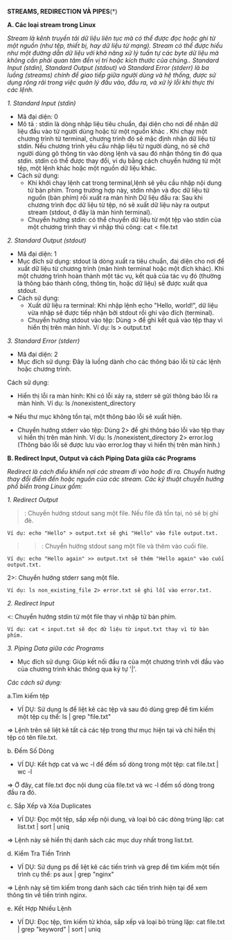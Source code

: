 **STREAMS, REDIRECTION VÀ PIPES**(*)

**A. Các loại stream trong Linux**

*Stream là kênh truyền tải dữ liệu liên tục mà có thể được đọc hoặc ghi từ một nguồn (như tệp, thiết bị, hay dữ liệu từ mạng). Stream có thể được hiểu như một đường dẫn dữ liệu với khả năng xử lý tuần tự các byte dữ liệu mà không cần phải quan tâm đến vị trí hoặc kích thước của chúng.. Standard Input (stdin), Standard Output (stdout) và Standard Error (stderr) là ba luồng (streams) chính để giao tiếp giữa người dùng và hệ thống, được sử dụng rộng rãi trong việc quản lý đầu vào, đầu ra, và xử lý lỗi khi thực thi các lệnh.*

*1. Standard Input (stdin)*
- Mã đại diện: 0
- Mô tả : stdin là dòng nhập liệu tiêu chuẩn, đại diện cho nơi để nhận dữ liệu đầu vào từ người dùng hoặc từ một nguồn khác . Khi chạy một chương trình từ terminal, chương trình đó sẽ mặc định nhận dữ liệu từ stdin. Nếu chương trình yêu cầu nhập liệu từ người dùng, nó sẽ chờ người dùng gõ thông tin vào dòng lệnh và sau đó nhận thông tin đó qua stdin. stdin có thể được thay đổi, ví dụ bằng cách chuyển hướng từ một tệp, một lệnh khác hoặc một nguồn dữ liệu khác.
- Cách sử dụng:
  - Khi khởi chạy lệnh cat trong terminal,lệnh sẽ yêu cầu nhập nội dung từ bàn phím. Trong trường hợp này, stdin nhận và đọc dữ liệu từ nguồn (bàn phím) rồi xuất ra màn hình
Dữ liệu đầu ra: Sau khi chương trình đọc dữ liệu từ tệp, nó sẽ xuất dữ liệu này ra output stream (stdout, ở đây là màn hình terminal).
  - Chuyển hướng stdin: có thể chuyển dữ liệu từ một tệp vào stdin của một chương trình thay vì nhập thủ công: cat < file.txt

*2. Standard Output (stdout)*
- Mã đại diện: 1
- Mục đích sử dụng: stdout là dòng xuất ra tiêu chuẩn, đaị diện cho nơi để xuất dữ liệu từ chương trình (màn hình terminal hoặc một đích khác). Khi một chương trình hoàn thành một tác vụ, kết quả của tác vụ đó (thường là thông báo thành công, thông tin, hoặc dữ liệu) sẽ được xuất qua stdout.
- Cách sử dụng:
  - Xuất dữ liệu ra terminal: Khi nhập lệnh echo "Hello, world!", dữ liệu vừa nhập sẽ được tiếp nhận bởi stdout rồi ghi vào đích (terminal).
  - Chuyển hướng stdout vào tệp: Dùng > để ghi kết quả vào tệp thay vì hiển thị trên màn hình. Ví dụ: ls > output.txt

*3. Standard Error (stderr)*
- Mã đại diện: 2
- Mục đích sử dụng: Đây là luồng dành cho các thông báo lỗi từ các lệnh hoặc chương trình.

Cách sử dụng:
- Hiển thị lỗi ra màn hình: Khi có lỗi xảy ra, stderr sẽ gửi thông báo lỗi ra màn hình. Ví dụ: ls /nonexistent_directory

=> Nếu thư mục không tồn tại, một thông báo lỗi sẽ xuất hiện.
- Chuyển hướng stderr vào tệp: Dùng 2> để ghi thông báo lỗi vào tệp thay vì hiển thị trên màn hình. Ví dụ: ls /nonexistent_directory 2> error.log (Thông báo lỗi sẽ được lưu vào error.log thay vì hiển thị trên màn hình.)

**B. Redirect Input, Output và cách Piping Data giữa các Programs**

*Redirect là cách điều khiển nơi các stream đi vào hoặc đi ra. Chuyển hướng thay đổi điểm đến hoặc nguồn của các stream. Các kỹ thuật chuyển hướng phổ biến trong Linux gồm:*

*1. Redirect Output*

>: Chuyển hướng stdout sang một file. Nếu file đã tồn tại, nó sẽ bị ghi đè.

    Ví dụ: echo "Hello" > output.txt sẽ ghi "Hello" vào file output.txt.

>>: Chuyển hướng stdout sang một file và thêm vào cuối file.

    Ví dụ: echo "Hello again" >> output.txt sẽ thêm "Hello again" vào cuối output.txt.

2>: Chuyển hướng stderr sang một file.

    Ví dụ: ls non_existing_file 2> error.txt sẽ ghi lỗi vào error.txt.

*2. Redirect Input*

<: Chuyển hướng stdin từ một file thay vì nhập từ bàn phím.

    Ví dụ: cat < input.txt sẽ đọc dữ liệu từ input.txt thay vì từ bàn phím.
    
*3. Piping Data giữa các Programs*

- Mục đích sử dụng: Giúp kết nối đầu ra của một chương trình với đầu vào của chương trình khác thông qua ký tự '|'.
  
*Các cách sử dụng:*

a.Tìm kiếm tệp
- VÍ DỤ: Sử dụng ls để liệt kê các tệp và sau đó dùng grep để tìm kiếm một tệp cụ thể: ls | grep "file.txt"

=> Lệnh trên sẽ liệt kê tất cả các tệp trong thư mục hiện tại và chỉ hiển thị tệp có tên file.txt.

b. Đếm Số Dòng
- VÍ DỤ: Kết hợp cat và wc -l để đếm số dòng trong một tệp: cat file.txt | wc -l

=> Ở đây, cat file.txt đọc nội dung của file.txt và wc -l đếm số dòng trong đầu ra đó.

c. Sắp Xếp và Xóa Duplicates
- VÍ DỤ: Đọc một tệp, sắp xếp nội dung, và loại bỏ các dòng trùng lặp: cat list.txt | sort | uniq

=> Lệnh này sẽ hiển thị danh sách các mục duy nhất trong list.txt.

d. Kiểm Tra Tiến Trình
- VÍ DỤ: Sử dụng ps để liệt kê các tiến trình và grep để tìm kiếm một tiến trình cụ thể: ps aux | grep "nginx"

=> Lệnh này sẽ tìm kiếm trong danh sách các tiến trình hiện tại để xem thông tin về tiến trình nginx.

e. Kết Hợp Nhiều Lệnh
- VÍ DỤ: Đọc tệp, tìm kiếm từ khóa, sắp xếp và loại bỏ trùng lặp: cat file.txt | grep "keyword" | sort | uniq
